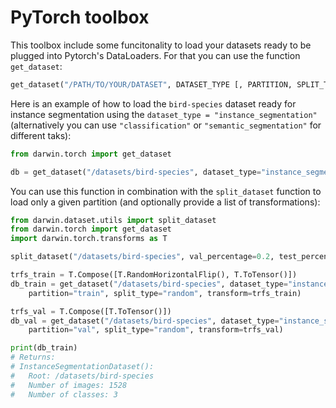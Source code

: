 # PyTorch toolbox

This toolbox include some funcitonality to load your datasets ready to be plugged into Pytorch's DataLoaders. For that you can use the function `get_dataset`:

```python
get_dataset("/PATH/TO/YOUR/DATASET", DATASET_TYPE [, PARTITION, SPLIT_TYPE, RELEASE_NAME, TRANSFORMS])
```

Here is an example of how to load the `bird-species` dataset ready for instance segmentation using the `dataset_type = "instance_segmentation"` (alternatively you can use `"classification"` or `"semantic_segmentation"` for different taks):

```python
from darwin.torch import get_dataset

db = get_dataset("/datasets/bird-species", dataset_type="instance_segmentation")
```

You can use this function in combination with the `split_dataset` function to load only a given partition (and optionally provide a list of transformations):

```python
from darwin.dataset.utils import split_dataset
from darwin.torch import get_dataset
import darwin.torch.transforms as T

split_dataset("/datasets/bird-species", val_percentage=0.2, test_percentage=0)

trfs_train = T.Compose([T.RandomHorizontalFlip(), T.ToTensor()])
db_train = get_dataset("/datasets/bird-species", dataset_type="instance_segmentation", \
    partition="train", split_type="random", transform=trfs_train)

trfs_val = T.Compose([T.ToTensor()])
db_val = get_dataset("/datasets/bird-species", dataset_type="instance_segmentation", \
    partition="val", split_type="random", transform=trfs_val)

print(db_train)
# Returns:
# InstanceSegmentationDataset():
#   Root: /datasets/bird-species
#   Number of images: 1528
#   Number of classes: 3
```
